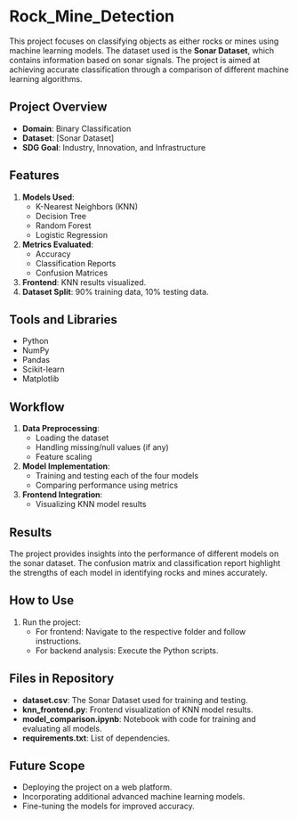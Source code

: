 # Rock_Mine_Detection


This project focuses on classifying objects as either rocks or mines using machine learning models. The dataset used is the **Sonar Dataset**, which contains information based on sonar signals. The project is aimed at achieving accurate classification through a comparison of different machine learning algorithms.

## Project Overview
- **Domain**: Binary Classification
- **Dataset**: [Sonar Dataset]
- **SDG Goal**: Industry, Innovation, and Infrastructure

## Features
1. **Models Used**:
   - K-Nearest Neighbors (KNN)
   - Decision Tree
   - Random Forest
   - Logistic Regression
2. **Metrics Evaluated**:
   - Accuracy
   - Classification Reports
   - Confusion Matrices
3. **Frontend**: KNN results visualized.
4. **Dataset Split**: 90% training data, 10% testing data.

## Tools and Libraries
- Python
- NumPy
- Pandas
- Scikit-learn
- Matplotlib

## Workflow
1. **Data Preprocessing**:
   - Loading the dataset
   - Handling missing/null values (if any)
   - Feature scaling
2. **Model Implementation**:
   - Training and testing each of the four models
   - Comparing performance using metrics
3. **Frontend Integration**:
   - Visualizing KNN model results

## Results
The project provides insights into the performance of different models on the sonar dataset. The confusion matrix and classification report highlight the strengths of each model in identifying rocks and mines accurately.

## How to Use

1. Run the project:
   - For frontend: Navigate to the respective folder and follow instructions.
   - For backend analysis: Execute the Python scripts.

## Files in Repository
- **dataset.csv**: The Sonar Dataset used for training and testing.
- **knn_frontend.py**: Frontend visualization of KNN model results.
- **model_comparison.ipynb**: Notebook with code for training and evaluating all models.
- **requirements.txt**: List of dependencies.

## Future Scope
- Deploying the project on a web platform.
- Incorporating additional advanced machine learning models.
- Fine-tuning the models for improved accuracy.
